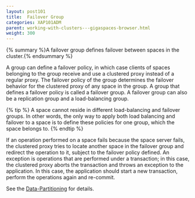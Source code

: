 ```yaml
---
layout: post101
title:  Failover Group
categories: XAP101ADM
parent: working-with-clusters---gigaspaces-browser.html
weight: 300
---
```


{% summary %}A failover group defines failover between spaces in the cluster.{% endsummary %}


A group can define a failover policy, in which case clients of spaces belonging to the group receive and use a clustered proxy instead of a regular proxy. The failover policy of the group determines the failover behavior for the clustered proxy of any space in the group.
A group that defines a failover policy is called a failover group. A failover group can also be a replication group and a load-balancing group.

{% tip %}
A space cannot reside in different load-balancing and failover groups. In other words, the only way to apply both load balancing and failover to a space is to define these policies for one group, which the space belongs to.
{% endtip %}

If an operation performed on a space fails because the space server fails, the clustered proxy tries to locate another space in the failover group and redirect the operation to it, subject to the failover policy defined. An exception is operations that are performed under a transaction; in this case, the clustered proxy aborts the transaction and throws an exception to the application. In this case, the application should start a new transaction, perform the operations again and re-commit.

See the [Data-Partitioning](./data-partitioning.html) for details.

